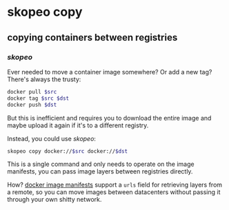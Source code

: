 # skopeo copy

## copying containers between registries


### _skopeo_

Ever needed to move a container image somewhere?
Or add a new tag?
There's always the trusty:

```sh
docker pull $src
docker tag $src $dst
docker push $dst
```

But this is inefficient and requires you to download the entire image
and maybe upload it again if it's to a different registry.

Instead, you could use _skopeo_:

```sh
skopeo copy docker://$src docker://$dst
```

This is a single command and only needs to operate on the image manifests,
you can pass image layers between registries directly.

How?
[docker image manifests](https://docs.docker.com/registry/spec/manifest-v2-2/#image-manifest)
support a `urls` field for retrieving layers from a remote,
so you can move images between datacenters
without passing it through your own shitty network.
